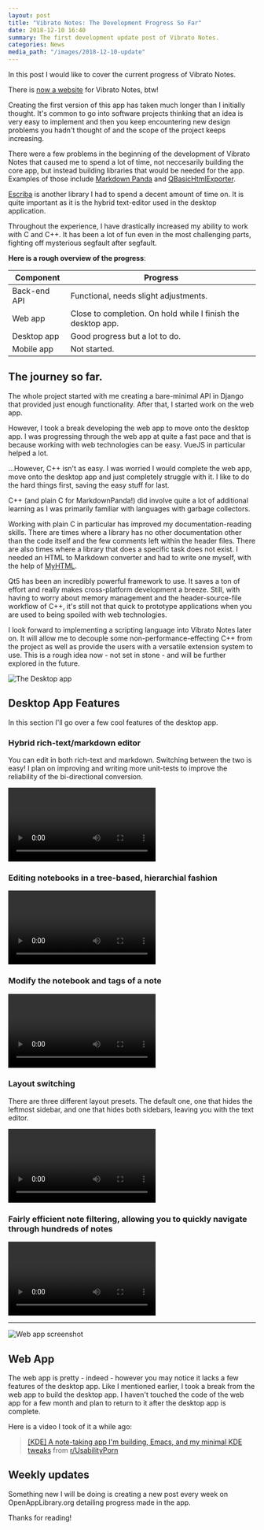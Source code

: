 ```yaml
---
layout: post
title: "Vibrato Notes: The Development Progress So Far"
date: 2018-12-10 16:40
summary: The first development update post of Vibrato Notes.
categories: News
media_path: "/images/2018-12-10-update"
---
```


In this post I would like to cover the current progress of Vibrato Notes.

There is [now a website](https://vibrato.app) for Vibrato Notes, btw!

Creating the first version of this app has taken much longer than I initially thought. It's common to go into software projects thinking that an idea is very easy to implement and then you keep encountering new design problems you hadn't thought of and the scope of the project keeps increasing.

There were a few problems in the beginning of the development of Vibrato Notes that caused me to spend a lot of time, not neccesarily building the core app, but instead building libraries that would be needed for the app. Examples of those include [Markdown Panda](https://github.com/Open-App-Library/markdownpanda) and [QBasicHtmlExporter](https://github.com/Open-App-Library/QBasicHtmlExporter).

[Escriba](https://github.com/Open-App-Library/escriba) is another library I had to spend a decent amount of time on. It is quite important as it is the hybrid text-editor used in the desktop application.

Throughout the experience, I have drastically increased my ability to work with C and C++. It has been a lot of fun even in the most challenging parts, fighting off mysterious segfault after segfault.

**Here is a rough overview of the progress**:

| Component    | Progress                                                     |
| ------------ | ------------------------------------------------------------ |
| Back-end API | Functional, needs slight adjustments.                        |
| Web app      | Close to completion. On hold while I finish the desktop app. |
| Desktop app  | Good progress but a lot to do.                               |
| Mobile app   | Not started.                                                 |

## The journey so far.

The whole project started with me creating a bare-minimal API in Django that provided just enough functionality. After that, I started work on the web app.

However, I took a break developing the web app to move onto the desktop app. I was progressing through the web app at quite a fast pace and that is because working with web technologies can be easy. VueJS in particular helped a lot.

...However, C++ isn't as easy. I was worried I would complete the web app, move onto the desktop app and just completely struggle with it. I like to do the hard things first, saving the easy stuff for last.

C++ (and plain C for MarkdownPanda!) did involve quite a lot of additional learning as I was primarily familiar with languages with garbage collectors.

Working with plain C in particular has improved my documentation-reading skills. There are times where a library has no other documentation other than the code itself and the few comments left within the header files. There are also times where a library that does a specific task does not exist. I needed an HTML to Markdown converter and had to write one myself, with the help of [MyHTML](https://github.com/lexborisov/myhtml).

Qt5 has been an incredibly powerful framework to use. It saves a ton of effort and really makes cross-platform development a breeze. Still, with having to worry about memory management and the header-source-file workflow of C++, it's still not that quick to prototype applications when you are used to being spoiled with web technologies.

I look forward to implementing a scripting language into Vibrato Notes later on. It will allow me to decouple some non-performance-effecting C++ from the project as well as provide the users with a versatile extension system to use. This is a rough idea now - not set in stone - and will be further explored in the future.

![The Desktop app]({{page.media_path}}/desktop.png)

## Desktop App Features

In this section I'll go over a few cool features of the desktop app.

### Hybrid rich-text/markdown editor

You can edit in both rich-text and markdown. Switching between the two is easy! I plan on improving and writing more unit-tests to improve the reliability of the bi-directional conversion.

<video src="{{page.media_path}}/bidirectional.webm" controls>
</video>

### Editing notebooks in a tree-based, hierarchial fashion

<video src="{{page.media_path}}/notebook-tree.webm" controls>
</video>

### Modify the notebook and tags of a note

<video src="{{page.media_path}}/tag-notebook-manipulation.webm" controls>
</video>

### Layout switching

There are three different layout presets. The default one, one that hides the leftmost sidebar, and one that hides both sidebars, leaving you with the text editor.

<video src="{{page.media_path}}/layouts.webm" controls>
</video>

### Fairly efficient note filtering, allowing you to quickly navigate through hundreds of notes

<video src="{{page.media_path}}/filtering.webm" controls>
</video>

---

![Web app screenshot]({{page.media_path}}/webapp.png)

## Web App

The web app is pretty - indeed - however you may notice it lacks a few features of the desktop app. Like I mentioned earlier, I took a break from the web app to build the desktop app. I haven't touched the code of the web app for a few month and plan to return to it after the desktop app is complete.

Here is a video I took of it a while ago:

<blockquote class="reddit-card" data-card-created="1544486919"><a href="https://www.reddit.com/r/UsabilityPorn/comments/99j657/kde_a_notetaking_app_im_building_emacs_and_my/">[KDE] A note-taking app I'm building, Emacs, and my minimal KDE tweaks</a> from <a href="http://www.reddit.com/r/UsabilityPorn">r/UsabilityPorn</a></blockquote>
<script async src="//embed.redditmedia.com/widgets/platform.js" charset="UTF-8"></script>

## Weekly updates

Something new I will be doing is creating a new post every week on OpenAppLibrary.org detailing progress made in the app.

Thanks for reading!
